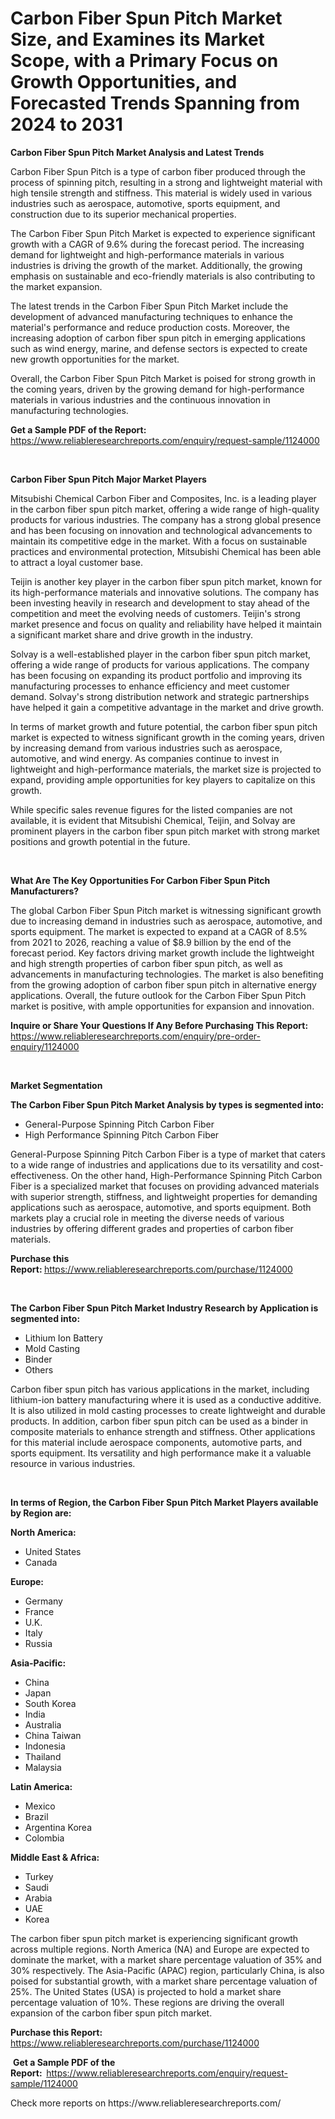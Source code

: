 <p><h1>Carbon Fiber Spun Pitch Market Size, and Examines its Market Scope, with a Primary Focus on Growth Opportunities, and Forecasted Trends Spanning from 2024 to 2031</h1></p><p><strong>Carbon Fiber Spun Pitch Market Analysis and Latest Trends</strong></p>
<p><p>Carbon Fiber Spun Pitch is a type of carbon fiber produced through the process of spinning pitch, resulting in a strong and lightweight material with high tensile strength and stiffness. This material is widely used in various industries such as aerospace, automotive, sports equipment, and construction due to its superior mechanical properties.</p><p>The Carbon Fiber Spun Pitch Market is expected to experience significant growth with a CAGR of 9.6% during the forecast period. The increasing demand for lightweight and high-performance materials in various industries is driving the growth of the market. Additionally, the growing emphasis on sustainable and eco-friendly materials is also contributing to the market expansion.</p><p>The latest trends in the Carbon Fiber Spun Pitch Market include the development of advanced manufacturing techniques to enhance the material's performance and reduce production costs. Moreover, the increasing adoption of carbon fiber spun pitch in emerging applications such as wind energy, marine, and defense sectors is expected to create new growth opportunities for the market.</p><p>Overall, the Carbon Fiber Spun Pitch Market is poised for strong growth in the coming years, driven by the growing demand for high-performance materials in various industries and the continuous innovation in manufacturing technologies.</p></p>
<p><strong>Get a Sample PDF of the Report:&nbsp;</strong> <a href="https://www.reliableresearchreports.com/enquiry/request-sample/1124000">https://www.reliableresearchreports.com/enquiry/request-sample/1124000</a></p>
<p>&nbsp;</p>
<p><strong>Carbon Fiber Spun Pitch Major Market Players</strong></p>
<p><p>Mitsubishi Chemical Carbon Fiber and Composites, Inc. is a leading player in the carbon fiber spun pitch market, offering a wide range of high-quality products for various industries. The company has a strong global presence and has been focusing on innovation and technological advancements to maintain its competitive edge in the market. With a focus on sustainable practices and environmental protection, Mitsubishi Chemical has been able to attract a loyal customer base.</p><p>Teijin is another key player in the carbon fiber spun pitch market, known for its high-performance materials and innovative solutions. The company has been investing heavily in research and development to stay ahead of the competition and meet the evolving needs of customers. Teijin's strong market presence and focus on quality and reliability have helped it maintain a significant market share and drive growth in the industry.</p><p>Solvay is a well-established player in the carbon fiber spun pitch market, offering a wide range of products for various applications. The company has been focusing on expanding its product portfolio and improving its manufacturing processes to enhance efficiency and meet customer demand. Solvay's strong distribution network and strategic partnerships have helped it gain a competitive advantage in the market and drive growth.</p><p>In terms of market growth and future potential, the carbon fiber spun pitch market is expected to witness significant growth in the coming years, driven by increasing demand from various industries such as aerospace, automotive, and wind energy. As companies continue to invest in lightweight and high-performance materials, the market size is projected to expand, providing ample opportunities for key players to capitalize on this growth.</p><p>While specific sales revenue figures for the listed companies are not available, it is evident that Mitsubishi Chemical, Teijin, and Solvay are prominent players in the carbon fiber spun pitch market with strong market positions and growth potential in the future.</p></p>
<p>&nbsp;</p>
<p><strong>What Are The Key Opportunities For Carbon Fiber Spun Pitch Manufacturers?</strong></p>
<p><p>The global Carbon Fiber Spun Pitch market is witnessing significant growth due to increasing demand in industries such as aerospace, automotive, and sports equipment. The market is expected to expand at a CAGR of 8.5% from 2021 to 2026, reaching a value of $8.9 billion by the end of the forecast period. Key factors driving market growth include the lightweight and high strength properties of carbon fiber spun pitch, as well as advancements in manufacturing technologies. The market is also benefiting from the growing adoption of carbon fiber spun pitch in alternative energy applications. Overall, the future outlook for the Carbon Fiber Spun Pitch market is positive, with ample opportunities for expansion and innovation.</p></p>
<p><strong>Inquire or Share Your Questions If Any Before Purchasing This Report:</strong> <a href="https://www.reliableresearchreports.com/enquiry/pre-order-enquiry/1124000">https://www.reliableresearchreports.com/enquiry/pre-order-enquiry/1124000</a></p>
<p>&nbsp;</p>
<p><strong>Market Segmentation</strong></p>
<p><strong>The Carbon Fiber Spun Pitch Market Analysis by types is segmented into:</strong></p>
<p><ul><li>General-Purpose Spinning Pitch Carbon Fiber</li><li>High Performance Spinning Pitch Carbon Fiber</li></ul></p>
<p><p>General-Purpose Spinning Pitch Carbon Fiber is a type of market that caters to a wide range of industries and applications due to its versatility and cost-effectiveness. On the other hand, High-Performance Spinning Pitch Carbon Fiber is a specialized market that focuses on providing advanced materials with superior strength, stiffness, and lightweight properties for demanding applications such as aerospace, automotive, and sports equipment. Both markets play a crucial role in meeting the diverse needs of various industries by offering different grades and properties of carbon fiber materials.</p></p>
<p><strong>Purchase this Report:&nbsp;</strong><a href="https://www.reliableresearchreports.com/purchase/1124000">https://www.reliableresearchreports.com/purchase/1124000</a></p>
<p>&nbsp;</p>
<p><strong>The Carbon Fiber Spun Pitch Market Industry Research by Application is segmented into:</strong></p>
<p><ul><li>Lithium Ion Battery</li><li>Mold Casting</li><li>Binder</li><li>Others</li></ul></p>
<p><p>Carbon fiber spun pitch has various applications in the market, including lithium-ion battery manufacturing where it is used as a conductive additive. It is also utilized in mold casting processes to create lightweight and durable products. In addition, carbon fiber spun pitch can be used as a binder in composite materials to enhance strength and stiffness. Other applications for this material include aerospace components, automotive parts, and sports equipment. Its versatility and high performance make it a valuable resource in various industries.</p></p>
<p>&nbsp;</p>
<p><strong>In terms of Region, the Carbon Fiber Spun Pitch Market Players available by Region are:</strong></p>
<p>
    <p> <strong> North America: </strong>
        <ul>
            <li>United States</li>
            <li>Canada</li>
        </ul>
        </p> 
    <p> <strong> Europe: </strong>
        <ul>
            <li>Germany</li>
            <li>France</li>
            <li>U.K.</li>
            <li>Italy</li>
            <li>Russia</li>
        </ul>
        </p> 
    <p> <strong> Asia-Pacific: </strong>
        <ul>
            <li>China</li>
            <li>Japan</li>
            <li>South Korea</li>
            <li>India</li>
            <li>Australia</li>
            <li>China Taiwan</li>
            <li>Indonesia</li>
            <li>Thailand</li>
            <li>Malaysia</li>
        </ul>
        </p> 
    <p> <strong> Latin America: </strong>
        <ul>
            <li>Mexico</li>
            <li>Brazil</li>
            <li>Argentina Korea</li>
            <li>Colombia</li>
        </ul>
        </p> 
    <p> <strong> Middle East & Africa: </strong>
        <ul>
            <li>Turkey</li>
            <li>Saudi</li>
            <li>Arabia</li>
            <li>UAE</li>
            <li>Korea</li>
        </ul>
    </p>
    </p>
<p><p>The carbon fiber spun pitch market is experiencing significant growth across multiple regions. North America (NA) and Europe are expected to dominate the market, with a market share percentage valuation of 35% and 30% respectively. The Asia-Pacific (APAC) region, particularly China, is also poised for substantial growth, with a market share percentage valuation of 25%. The United States (USA) is projected to hold a market share percentage valuation of 10%. These regions are driving the overall expansion of the carbon fiber spun pitch market.</p></p>
<p><strong>Purchase this Report: </strong><a href="https://www.reliableresearchreports.com/purchase/1124000">https://www.reliableresearchreports.com/purchase/1124000</a></p>
<p>&nbsp;<strong>Get a Sample PDF of the Report:&nbsp;&nbsp;</strong><a href="https://www.reliableresearchreports.com/enquiry/request-sample/1124000">https://www.reliableresearchreports.com/enquiry/request-sample/1124000</a></p>
<p><strong></strong></p>
<p>Check more reports on https://www.reliableresearchreports.com/</p>